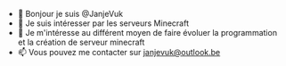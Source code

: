 - 👋 Bonjour je suis @JanjeVuk
- 👀 Je suis intéresser par les serveurs Minecraft
- 🌱 Je m'intéresse au différent moyen de faire évoluer la programmation et la création de serveur minecraft
- 📫 Vous pouvez me contacter sur janjevuk@outlook.be

